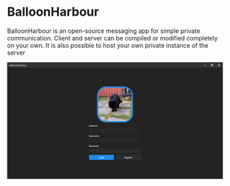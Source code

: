 # BalloonHarbour

BalloonHarbour is an open-source messaging app for simple private communication.
Client and server can be compiled or modified completely on your own. 
It is also possible to host your own private instance of the server

![](https://github.com/BalloonHarbour/balloonHarbourClient/blob/main/clientV2/staticLoginPage.png?raw=true.\clientV2\staticLoginPage.png)
